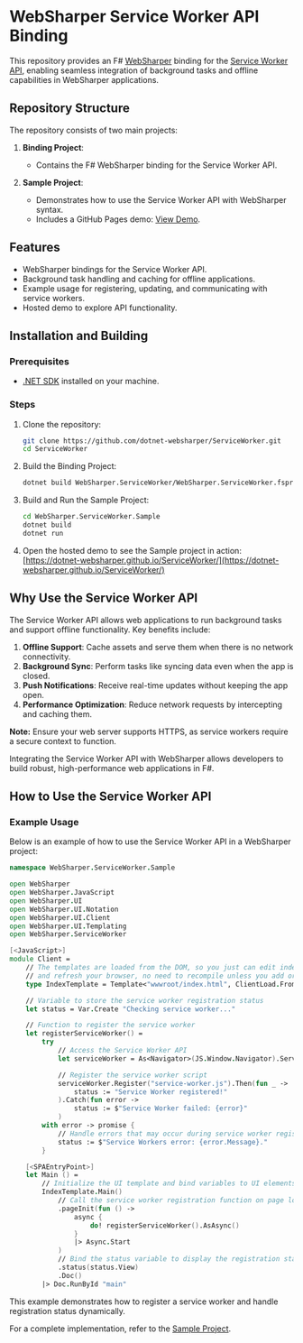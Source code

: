 # WebSharper Service Worker API Binding

This repository provides an F# [WebSharper](https://websharper.com/) binding for the [Service Worker API](https://developer.mozilla.org/en-US/docs/Web/API/Service_Worker_API), enabling seamless integration of background tasks and offline capabilities in WebSharper applications.

## Repository Structure

The repository consists of two main projects:

1. **Binding Project**:

   - Contains the F# WebSharper binding for the Service Worker API.

2. **Sample Project**:
   - Demonstrates how to use the Service Worker API with WebSharper syntax.
   - Includes a GitHub Pages demo: [View Demo](https://dotnet-websharper.github.io/ServiceWorker/).

## Features

- WebSharper bindings for the Service Worker API.
- Background task handling and caching for offline applications.
- Example usage for registering, updating, and communicating with service workers.
- Hosted demo to explore API functionality.

## Installation and Building

### Prerequisites

- [.NET SDK](https://dotnet.microsoft.com/download) installed on your machine.

### Steps

1. Clone the repository:

   ```bash
   git clone https://github.com/dotnet-websharper/ServiceWorker.git
   cd ServiceWorker
   ```

2. Build the Binding Project:

   ```bash
   dotnet build WebSharper.ServiceWorker/WebSharper.ServiceWorker.fsproj
   ```

3. Build and Run the Sample Project:

   ```bash
   cd WebSharper.ServiceWorker.Sample
   dotnet build
   dotnet run
   ```

4. Open the hosted demo to see the Sample project in action:
   [https://dotnet-websharper.github.io/ServiceWorker/](https://dotnet-websharper.github.io/ServiceWorker/)

## Why Use the Service Worker API

The Service Worker API allows web applications to run background tasks and support offline functionality. Key benefits include:

1. **Offline Support**: Cache assets and serve them when there is no network connectivity.
2. **Background Sync**: Perform tasks like syncing data even when the app is closed.
3. **Push Notifications**: Receive real-time updates without keeping the app open.
4. **Performance Optimization**: Reduce network requests by intercepting and caching them.

**Note:** Ensure your web server supports HTTPS, as service workers require a secure context to function.

Integrating the Service Worker API with WebSharper allows developers to build robust, high-performance web applications in F#.

## How to Use the Service Worker API

### Example Usage

Below is an example of how to use the Service Worker API in a WebSharper project:

```fsharp
namespace WebSharper.ServiceWorker.Sample

open WebSharper
open WebSharper.JavaScript
open WebSharper.UI
open WebSharper.UI.Notation
open WebSharper.UI.Client
open WebSharper.UI.Templating
open WebSharper.ServiceWorker

[<JavaScript>]
module Client =
    // The templates are loaded from the DOM, so you just can edit index.html
    // and refresh your browser, no need to recompile unless you add or remove holes.
    type IndexTemplate = Template<"wwwroot/index.html", ClientLoad.FromDocument>

    // Variable to store the service worker registration status
    let status = Var.Create "Checking service worker..."

    // Function to register the service worker
    let registerServiceWorker() =
        try
            // Access the Service Worker API
            let serviceWorker = As<Navigator>(JS.Window.Navigator).ServiceWorker

            // Register the service worker script
            serviceWorker.Register("service-worker.js").Then(fun _ ->
                status := "Service Worker registered!"
            ).Catch(fun error ->
                status := $"Service Worker failed: {error}"
            )
        with error -> promise {
            // Handle errors that may occur during service worker registration
            status := $"Service Workers error: {error.Message}."
        }

    [<SPAEntryPoint>]
    let Main () =
        // Initialize the UI template and bind variables to UI elements
        IndexTemplate.Main()
            // Call the service worker registration function on page load
            .pageInit(fun () ->
                async {
                    do! registerServiceWorker().AsAsync()
                }
                |> Async.Start
            )
            // Bind the status variable to display the registration status
            .status(status.View)
            .Doc()
        |> Doc.RunById "main"
```

This example demonstrates how to register a service worker and handle registration status dynamically.

For a complete implementation, refer to the [Sample Project](https://dotnet-websharper.github.io/ServiceWorker/).
